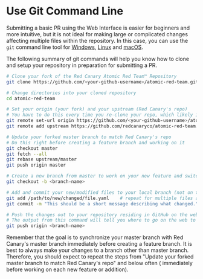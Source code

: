 # Use Git Command Line

Submitting a basic PR using the Web Interface is easier for beginners and more intuitive, but it is not ideal for making
large or complicated changes affecting multiple files within the repository. In this case, you can use the `git` command
line tool for [Windows](https://git-scm.com/download/win), [Linux](https://git-scm.com/download/linux)
and [macOS](https://www.atlassian.com/git/tutorials/install-git).

The following summary of git commands will help you know how to clone and setup your repository in preparation for
submitting a PR.

```bash
# Clone your fork of the Red Canary Atomic Red Team™ Repository
git clone https://github.com/<your-github-username>/atomic-red-team.git

# Change directories into your cloned repository
cd atomic-red-team

# Set your origin (your fork) and your upstream (Red Canary's repo)
# You have to do this every time you re-clone your repo, which likely is not often
git remote set-url origin https://github.com/<your-github-username>/atomic-red-team.git
git remote add upstream https://github.com/redcanaryco/atomic-red-team.git

# Update your forked master branch to match Red Canary's repo
# Do this right before creating a feature branch and working on it
git checkout master
git fetch --all
git rebase upstream/master
git push origin master

# Create a new branch from master to work on your new feature and switch to it (replace <branch-name> with whatever name you would like to use for your branch)
git checkout -b <branch-name>

# Add and commit your new/modified files to your local branch (not on the web), use "git status" to see what is new/changed
git add /path/to/new/changed/file.yaml    # repeat for multiple files as needed
git commit -m "This should be a short message describing what changed."

# Push the changes out to your repository residing in GitHub on the web
# The output from this command will tell you where to go on the web to submit the PR
git push origin <branch-name>
```

Remember that the goal is to synchronize your master branch with Red Canary's master branch immediately before creating
a feature branch. It is best to always make your changes to a branch other than master branch. Therefore, you should
expect to repeat the steps from "Update your forked master branch to match Red Canary's repo" and below often (
immediately before working on each new feature or addition).
